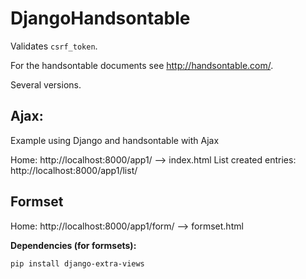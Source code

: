 # DjangoHandsontable

Validates `csrf_token`.

For the handsontable documents see http://handsontable.com/.

Several versions.

## Ajax:
Example using Django and handsontable with Ajax

Home: http://localhost:8000/app1/ --> index.html
List created entries: http://localhost:8000/app1/list/

## Formset

Home: http://localhost:8000/app1/form/ --> formset.html

**Dependencies (for formsets):**

```
pip install django-extra-views
```
